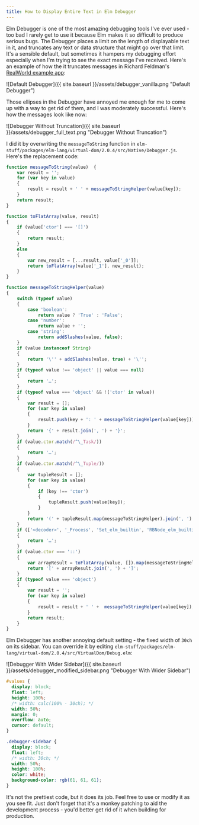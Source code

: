 ```yaml
---
title: How to Display Entire Text in Elm Debugger
---
```


Elm Debugger is one of the most amazing debugging tools I've ever used - too bad I rarely get to use it because Elm makes it so difficult to produce serious bugs. The Debugger places a limit on the length of displayable text in it, and truncates any text or data structure that might go over that limit. It's a sensible default, but sometimes it hampers my debugging effort especially when I'm trying to see the exact message I've received. Here's an example of how the it truncates messages in Richard Feldman's [RealWorld example app](https://github.com/rtfeldman/elm-spa-example):

<!--more-->

![Default Debugger]({{ site.baseurl }}/assets/debugger_vanilla.png "Default Debugger")

Those ellipses in the Debugger have annoyed me enough for me to come up with a way to get rid of them, and I was moderately successful. Here's how the messages look like now:

![Debugger Without Truncation]({{ site.baseurl }}/assets/debugger_full_text.png "Debugger Without Truncation")

I did it by overwriting the `messageToString` function in `elm-stuff/packages/elm-lang/virtual-dom/2.0.4/src/Native/Debugger.js`. Here's the replacement code:

```javascript
function messageToString(value)  {
	var result = '';
	for (var key in value)
	{
		result = result + ' ' + messageToStringHelper(value[key]);
	}
	return result;
}

function toFlatArray(value, result)
{
	if (value['ctor'] === '[]')
	{
		return result;
	}
	else
	{
		var new_result = [...result, value['_0']];
		return toFlatArray(value['_1'], new_result);
	}
}

function messageToStringHelper(value)
{
	switch (typeof value)
	{
		case 'boolean':
			return value ? 'True' : 'False';
		case 'number':
			return value + '';
		case 'string':
			return addSlashes(value, false);
	}
	if (value instanceof String)
	{
		return '\'' + addSlashes(value, true) + '\'';
	}
	if (typeof value !== 'object' || value === null)
	{
		return '…';
	}
	if (typeof value === 'object' && !('ctor' in value))
	{
		var result = [];
		for (var key in value)
		{
			result.push(key + ': ' + messageToStringHelper(value[key]));
		}
		return '{' + result.join(', ') + '}';
	}
	if (value.ctor.match(/^\_Task/))
	{
		return '…';
	}
	if (value.ctor.match(/^\_Tuple/))
	{
		var tupleResult = [];
		for (var key in value)
		{
			if (key !== 'ctor')
			{
				tupleResult.push(value[key]);
			}
		}
		return '(' + tupleResult.map(messageToStringHelper).join(', ') + ')';
	}
	if (['<decoder>', '_Process', 'Set_elm_builtin', 'RBNode_elm_builtin', 'RBEmpty_elm_builtin'].indexOf(value.ctor) >= 0)
	{
		return '…';
	}
	if (value.ctor === '::')
	{
		var arrayResult = toFlatArray(value, []).map(messageToStringHelper);
		return '[' + arrayResult.join(', ') + ']';
	}
	if (typeof value === 'object')
	{
		var result = '';
		for (var key in value)
		{
			result = result + ' ' +  messageToStringHelper(value[key]);
		}
		return result;
	}
}
```

Elm Debugger has another annoying default setting - the fixed width of `30ch` on its sidebar. You can override it by editing `elm-stuff/packages/elm-lang/virtual-dom/2.0.4/src/VirtualDom/Debug.elm`:

![Debugger With Wider Sidebar]({{ site.baseurl }}/assets/debugger_modified_sidebar.png "Debugger With Wider Sidebar")

```css
#values {
  display: block;
  float: left;
  height: 100%;
  /* width: calc(100% - 30ch); */
  width: 50%;
  margin: 0;
  overflow: auto;
  cursor: default;
}

.debugger-sidebar {
  display: block;
  float: left;
  /* width: 30ch; */ 
  width: 50%;
  height: 100%;
  color: white;
  background-color: rgb(61, 61, 61);
}
```

It's not the prettiest code, but it does its job. Feel free to use or modify it as you see fit. Just don't forget that it's a monkey patching to aid the development process - you'd better get rid of it when building for production.
